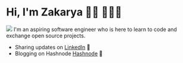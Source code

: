 # Hi, I'm Zakarya 👋🏾 👩🏾‍💻

<img src="https://user-images.githubusercontent.com/81950204/152665803-7708d4fc-a280-4cb7-9194-e15f33bcfd6f.png)">
I'm an aspiring software engineer who is here to learn to code and exchange open source projects.



- Sharing updates on <a href="https://www.linkedin.com/in/zakaryaelquarou/">LinkedIn</a> 💼
- Blogging on Hashnode <a href="https://hashnode.com/@Molomo">Hashnode</a> 📓
